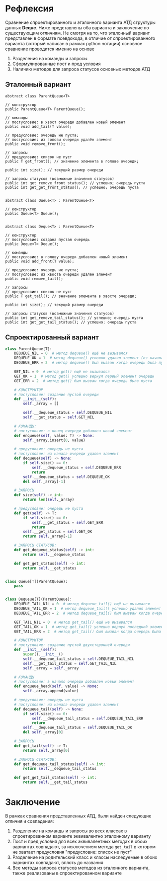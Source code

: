 # Рефлексия
Сравнение спроектированного и эталонного варианта АТД структуры данных **Deque**. 
Ниже представлены оба варианта и заключение по существующим отличиям. Не смотря на то, 
что эталонный вариант представлен в формате псевдокода, в отличие от спроектированного варианта 
(который написан в рамках python нотации) основное сравнение проводится именно на основе 
1. Разделения на команды и запросы
2. Сформулированные пост и пред условия
3. Наличию методов для запроса статусов основных методов АТД

## Эталонный вариант
```pseudocode
abstract class ParentQueue<T>

// конструктор
public ParentQueue<T> ParentQueue();

// команды
// постусловие: в хвост очереди добавлен новый элемент
public void add_tail(T value);

// предусловие: очередь не пуста;
// постусловие: из головы очереди удалён элемент
public void remove_front();

// запросы
// предусловие: список не пуст
public T get_front(); // значение элемента в голове очереди; 

public int size(); // текущий размер очереди

// запросы статусов (возможные значения статусов)
public int get_remove_front_status(); // успешно; очередь пуста
public int get_get_front_status(); // успешно; очередь пуста


abstract class Queue<T> : ParentQueue<T>

// конструктор
public Queue<T> Queue();


abstract class Deque<T> : ParentQueue<T>

// конструктор
// постусловие: создана пустая очередь
public Deque<T> Deque();

// команды
// постусловие: в голову очереди добавлен новый элемент
public void add_front(T value); 

// предусловие: очередь не пуста;
// постусловие: из хвоста очереди удалён элемент
public void remove_tail(); 

// запросы
// предусловие: список не пуст
public T get_tail(); // значение элемента в хвосте очереди; 

public int size(); // текущий размер очереди

// запросы статусов (возможные значения статусов)
public int get_remove_tail_status(); // успешно; очередь пуста
public int get_get_tail_status(); // успешно; очередь пуста
```

## Спроектированный вариант
```python
class ParentQueue[T]:
    DEQUEUE_NIL = 0  # метод dequeue() ещё не вызывался
    DEQUEUE_OK = 1  # метод dequeue() успешно удалил элемент (из начала очереди)
    DEQUEUE_ERR = 2  # метод dequeue() был вызван когда очередь была пуста

    GET_NIL = 0  # метод get() ещё не вызывался
    GET_OK = 1  # метод get() успешно вернул первый элемент очереди
    GET_ERR = 2  # метод get() был вызван когда очередь была пуста

    # КОНСТРУКТОР
    # постусловие: создание пустой очереди
    def __init__(self):
        self._array = []

        self.__dequeue_status = self.DEQUEUE_NIL
        self.__get_status = self.GET_NIL

    # КОМАНДЫ:
    # постусловие: в конец очереди добавлен новый элемент
    def enqueue(self, value: T) -> None:
        self._array.insert(0, value)

    # предусловие: очередь не пуста
    # постусловие: из начала очереди удален элемент
    def dequeue(self) -> None:
        if self.size() == 0:
            self.__dequeue_status = self.DEQUEUE_ERR
            return
        self.__dequeue_status = self.DEQUEUE_OK
        del self._array[-1]

    # ЗАПРОСЫ
    def size(self) -> int:
        return len(self._array)

    # предусловие: очередь не пуста
    def get(self) -> T:
        if self.size() == 0:
            self.__get_status = self.GET_ERR
            return
        self.__get_status = self.GET_OK
        return self._array[-1]

    # ЗАПРОСЫ СТАТУСОВ:
    def get_dequeue_status(self) -> int:
        return self.__dequeue_status

    def get_get_status(self) -> int:
        return self.__get_status


class Queue[T](ParentQueue):
    pass


class Dequeue[T](ParentQueue):
    DEQUEUE_TAIL_NIL = 0  # метод dequeue_tail() ещё не вызывался
    DEQUEUE_TAIL_OK = 1  # метод dequeue_tail() успешно удалил элемент (из конца очереди)
    DEQUEUE_TAIL_ERR = 2  # метод dequeue_tail() был вызван когда очередь была пуста

    GET_TAIL_NIL = 0  # метод get_tail() ещё не вызывался
    GET_TAIL_OK = 1  # метод get_tail() успешно вернул последний элемент очереди
    GET_TAIL_ERR = 2  # метод get_tail() был вызван когда очередь была пуста

    # КОНСТРУКТОР
    # постусловие: создание пустой двухсторонней очереди
    def __init__(self):
        super().__init__()
        self.__dequeue_tail_status = self.DEQUEUE_TAIL_NIL
        self.__get_tail_status = self.GET_TAIL_NIL
        self._array = self._array

    # КОМАНДЫ
    # постусловие: в начало очереди добавлен новый элемент
    def enqueue_head(self, value) -> None:
        self._array.append(value)

    # предусловие: очередь не пуста
    # постусловие: из начала очереди удален элемент
    def dequeue_tail(self) -> None:
        if self.size() == 0:
            self.__dequeue_tail_status = self.DEQUEUE_TAIL_ERR
            return
        self.__dequeue_tail_status = self.DEQUEUE_TAIL_OK
        del self._array[0]

    # ЗАПРОСЫ
    def get_tail(self) -> T:
        return self._array[0]

    # ЗАПРОСЫ СТАТУСОВ:
    def get_dequeue_tail_status(self) -> int:
        return self.__dequeue_tail_status

    def get_get_tail_status(self) -> int:
        return self.__get_tail_status

```

# Заключение 
В рамках сравнения представленных АТД, были найден следующие отличия и совпадения:
1. Разделение на команды и запросы во всех классах в спроетированном варианте эквивалентно эталонному варианту
2. Пост и пред условия для всех эквивалентных методах в обоих вариантах совпадают, за исключением метода `get_tail` в
котором не хватает предусловия "предусловие: список не пуст"
3. Разделение на родительский класс и классы наследуемые в обоих вариантах совпадают, вплоть до названия
4. Все методы запроса статусов методов из эталонного варианта, также реализованы в спроектированном варианте 
